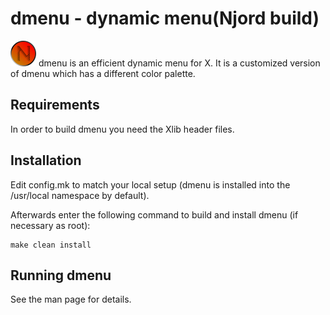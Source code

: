 dmenu - dynamic menu(Njord build)
====================
![Njord's Logo](NjordLogo.png)
dmenu is an efficient dynamic menu for X. It is a customized version of 
dmenu which has a different color palette.


Requirements
------------
In order to build dmenu you need the Xlib header files.


Installation
------------
Edit config.mk to match your local setup (dmenu is installed into
the /usr/local namespace by default).

Afterwards enter the following command to build and install dmenu
(if necessary as root):

    make clean install


Running dmenu
-------------
See the man page for details.
